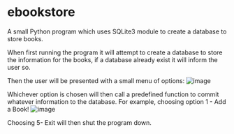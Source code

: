 # ebookstore
A small Python program which uses SQLite3 module to create a database to store books.

When first running the program it will attempt to create a database to store the information for the books, if a database already exist it will inform the user so.

Then the user will be presented with a small menu of options:
![image](https://user-images.githubusercontent.com/120789709/225120036-2c620cb2-53e0-4069-81a7-ea08f2317109.png)

Whichever option is chosen will then call a predefined function to commit whatever information to the database. For example, choosing option 1 - Add a Book!
![image](https://user-images.githubusercontent.com/120789709/225121854-67e18be3-b313-4b4b-adbe-eed5543c52f8.png)

Choosing 5- Exit will then shut the program down.





